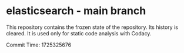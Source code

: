 # elasticsearch - main branch

This repository contains the frozen state of the repository.
Its history is cleared. It is used only for static code
analysis with Codacy.

Commit Time: 1725325676